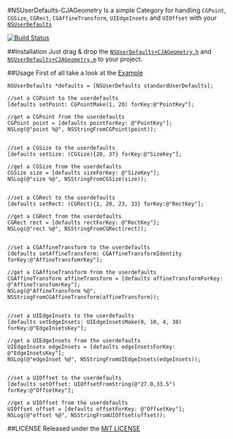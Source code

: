#NSUserDefaults-CJAGeometry
Is a simple Category for handling `CGPoint`, `CGSize`, `CGRect`, `CGAffineTransform`, `UIEdgeInsets` and `UIOffset` with your [`NSUserDefaults`](https://developer.apple.com/library/ios/documentation/cocoa/reference/foundation/Classes/NSUserDefaults_Class/Reference/Reference.html)

[![Build Status](https://travis-ci.org/carlj/NSUserDefaults-CJAGeometry.png?branch=master)](https://travis-ci.org/carlj/NSUserDefaults-CJAGeometry)

##Installation
Just drag & drop the [`NSUserDefaults+CJAGeometry.h`](/NSUserDefaults+CJAGeometry/NSUserDefaults+CJAGeometry.m) and [`NSUserDefaults+CJAGeometry.m`](/NSUserDefaults+CJAGeometry/NSUserDefaults+CJAGeometry.m) to your project.

##Usage
First of all take a look at the [Example](Example/Classes/ExampleViewController.m)

``` objc
NSUserDefaults *defaults = [NSUserDefaults standardUserDefaults];

//set a CGPoint to the userdefaults
[defaults setPoint: CGPointMake(1, 20) forKey:@"PointKey"];

//get a CGPoint from the userdefaults
CGPoint point = [defaults pointForKey: @"PointKey"];
NSLog(@"point %@", NSStringFromCGPoint(point));


//set a CGSize to the userdefaults
[defaults setSize: (CGSize){20, 37} forKey:@"SizeKey"];

//get a CGSize from the userdefaults
CGSize size = [defaults sizeForKey: @"SizeKey"];
NSLog(@"size %@", NSStringFromCGSize(size));


//set a CGRect to the userdefaults
[defaults setRect: (CGRect){1, 20, 23, 33} forKey:@"RectKey"];

//get a CGRect from the userdefaults
CGRect rect = [defaults rectForKey: @"RectKey"];
NSLog(@"rect %@", NSStringFromCGRect(rect));


//set a CGAffineTransform to the userdefaults
[defaults setAffineTransform: CGAffineTransformIdentity forKey:@"AffineTransfomrKey"];

//get a CGAffineTransform from the userdefaults
CGAffineTransform affineTransform = [defaults affineTransformForKey: @"AffineTransfomrKey"];
NSLog(@"AffineTransform %@", NSStringFromCGAffineTransform(affineTransform));


//set a UIEdgeInsets to the userdefaults
[defaults setEdgeInsets: UIEdgeInsetsMake(0, 10, 4, 38) forKey:@"EdgeInsetsKey"];

//get a UIEdgeInsets from the userdefaults
UIEdgeInsets edgeInsets = [defaults edgeInsetsForKey: @"EdgeInsetsKey"];
NSLog(@"edgeInset %@", NSStringFromUIEdgeInsets(edgeInsets));


//set a UIOffset to the userdefaults
[defaults setOffset: UIOffsetFromString(@"27.0,33.5") forKey:@"OffsetKey"];

//get a UIOffset from the userdefaults
UIOffset offset = [defaults offsetForKey: @"OffsetKey"];
NSLog(@"offset %@", NSStringFromUIOffset(offset));
```

##LICENSE
Released under the [MIT LICENSE](LICENSE)
